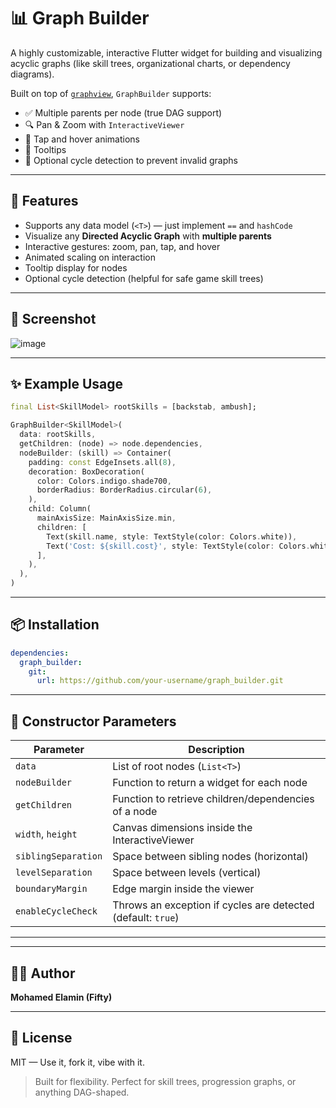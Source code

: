 # 📊 Graph Builder

A highly customizable, interactive Flutter widget for building and visualizing acyclic graphs (like skill trees, organizational charts, or dependency diagrams).

Built on top of [`graphview`](https://pub.dev/packages/graphview), `GraphBuilder` supports:
- ✅ Multiple parents per node (true DAG support)
- 🔍 Pan & Zoom with `InteractiveViewer`
- 🧠 Tap and hover animations
- 📌 Tooltips
- 🧯 Optional cycle detection to prevent invalid graphs

---

## 🚀 Features

- Supports any data model (`<T>`) — just implement `==` and `hashCode`
- Visualize any **Directed Acyclic Graph** with **multiple parents**
- Interactive gestures: zoom, pan, tap, and hover
- Animated scaling on interaction
- Tooltip display for nodes
- Optional cycle detection (helpful for safe game skill trees)

---

## 🚀 Screenshot

![image](https://github.com/user-attachments/assets/4160f912-4e57-4951-a7e3-fcbddf31ab69)


---

## ✨ Example Usage

```dart
final List<SkillModel> rootSkills = [backstab, ambush];

GraphBuilder<SkillModel>(
  data: rootSkills,
  getChildren: (node) => node.dependencies,
  nodeBuilder: (skill) => Container(
    padding: const EdgeInsets.all(8),
    decoration: BoxDecoration(
      color: Colors.indigo.shade700,
      borderRadius: BorderRadius.circular(6),
    ),
    child: Column(
      mainAxisSize: MainAxisSize.min,
      children: [
        Text(skill.name, style: TextStyle(color: Colors.white)),
        Text('Cost: ${skill.cost}', style: TextStyle(color: Colors.white70)),
      ],
    ),
  ),
)
```

---

## 📦 Installation

```yaml
dependencies:
  graph_builder:
    git:
      url: https://github.com/your-username/graph_builder.git
```

---

## 🔧 Constructor Parameters

| Parameter           | Description                                                                 |
|---------------------|-----------------------------------------------------------------------------|
| `data`              | List of root nodes (`List<T>`)                                              |
| `nodeBuilder`       | Function to return a widget for each node                                   |
| `getChildren`       | Function to retrieve children/dependencies of a node                        |
| `width`, `height`   | Canvas dimensions inside the InteractiveViewer                              |
| `siblingSeparation` | Space between sibling nodes (horizontal)                                    |
| `levelSeparation`   | Space between levels (vertical)                                             |
| `boundaryMargin`    | Edge margin inside the viewer                                               |
| `enableCycleCheck`  | Throws an exception if cycles are detected (default: `true`)                |

---

---

## 🧑‍💻 Author

**Mohamed Elamin (Fifty)**

---

## 📄 License

MIT — Use it, fork it, vibe with it.

> Built for flexibility. Perfect for skill trees, progression graphs, or anything DAG-shaped.
